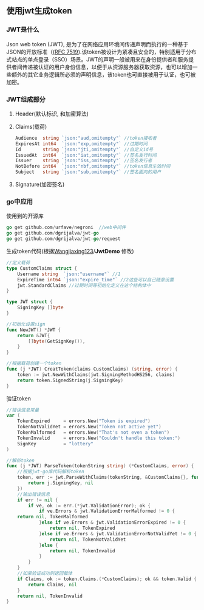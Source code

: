 ## 使用jwt生成token

### JWT是什么

Json web token (JWT), 是为了在网络应用环境间传递声明而执行的一种基于JSON的开放标准（[(RFC 7519](https://link.jianshu.com/?t=https://tools.ietf.org/html/rfc7519)).该token被设计为紧凑且安全的，特别适用于分布式站点的单点登录（SSO）场景。JWT的声明一般被用来在身份提供者和服务提供者间传递被认证的用户身份信息，以便于从资源服务器获取资源，也可以增加一些额外的其它业务逻辑所必须的声明信息，该token也可直接被用于认证，也可被加密。

### JWT组成部分

1. Header(默认标识, 和加密算法)

2. Claims(载荷)

    ```go
    Audience  string `json:"aud,omitempty"` //token接收者
    ExpiresAt int64  `json:"exp,omitempty"`	//过期时间
    Id        string `json:"jti,omitempty"`	//自定义id号
    IssuedAt  int64  `json:"iat,omitempty"`	//签名发行时间
    Issuer    string `json:"iss,omitempty"`	//签名发行者
    NotBefore int64  `json:"nbf,omitempty"`	//token信息生效时间
    Subject   string `json:"sub,omitempty"` //签名面向的用户
    ```

3. Signature(加密签名)



### go中应用

使用到的开源库

```go
go get github.com/urfave/negroni  //web中间件
go get github.com/dgrijalva/jwt-go
go get github.com/dgrijalva/jwt-go/request
```

生成token代码(根据[Wangjiaxing123](https://github.com/Wangjiaxing123)/**JwtDemo**  修改)

```go
//定义载荷
type CustomClaims struct {
	Username string  `json:"username"` //1
	ExpireTime int64 `json:"expire_time"` //2这些可以自己随意设置
	jwt.StandardClaims //过期时间等初始化定义在这个结构体中
}

type JWT struct {
	SigningKey []byte
}

//初始化设置sign
func NewJWT() *JWT {
	return &JWT{
		[]byte(GetSignKey()),
	}
}

//根据载荷创建一个token
func (j *JWT) CreatToken(claims CustomClaims) (string, error) {
	token := jwt.NewWithClaims(jwt.SigningMethodHS256, claims)
	return token.SignedString(j.SigningKey)
}
```

验证token 

```go
//错误信息常量
var (
	TokenExpired     = errors.New("Token is expired")
	TokenNotValidYet = errors.New("Token not active yet")
	TokenMalformed   = errors.New("That's not even a token")
	TokenInvalid     = errors.New("Couldn't handle this token:")
	SignKey          = "lottery"
)

//解析token
func (j *JWT) ParseToken(tokenString string) (*CustomClaims, error) {
    //根据jwt-go库代码解析token
	token, err := jwt.ParseWithClaims(tokenString, &CustomClaims{}, func(token *jwt.Token) (i interface{}, e error) {
		return j.SigningKey, nil
	})
	//输出错误信息
	if err != nil {
		if ve, ok := err.(*jwt.ValidationError); ok {
			if ve.Errors & jwt.ValidationErrorMalformed != 0 {
	return nil, TokenMalformed
			}else if ve.Errors & jwt.ValidationErrorExpired != 0 {
				return nil, TokenExpired
			}else if ve.Errors & jwt.ValidationErrorNotValidYet != 0 {
				return nil, TokenNotValidYet
			}else {
				return nil, TokenInvalid
			}
		}
	}
	//如果验证成功则返回载体
	if Claims, ok := token.Claims.(*CustomClaims); ok && token.Valid {
		return Claims, nil
	}
	return nil, TokenInvalid
}
```

